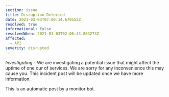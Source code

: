```yaml
---
section: issue
title: Disruption Detected
date: 2021-03-03T07:00:14.670552Z
resolved: true
informational: false
resolvedWhen: 2021-03-03T02:06:43.803273Z
affected:
  - API
severity: disrupted
---
```

*Investigating* - We are investigating a potential issue that might affect the uptime of one our of services. We are sorry for any inconvenience this may cause you. This incident post will be updated once we have more information.

This is an automatic post by a monitor bot.
        